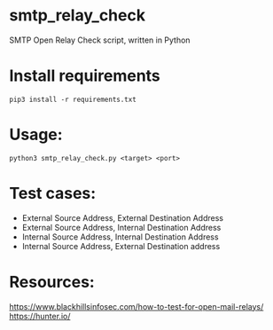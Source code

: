 # smtp_relay_check
SMTP Open Relay Check script, written in Python

# Install requirements
`pip3 install -r requirements.txt`

# Usage: 
`python3 smtp_relay_check.py <target> <port>`
  
# Test cases: 
- External Source Address, External Destination Address
- External Source Address, Internal Destination Address
- Internal Source Address, Internal Destination Address
- Internal Source Address, External Destination address

# Resources:
https://www.blackhillsinfosec.com/how-to-test-for-open-mail-relays/
https://hunter.io/
